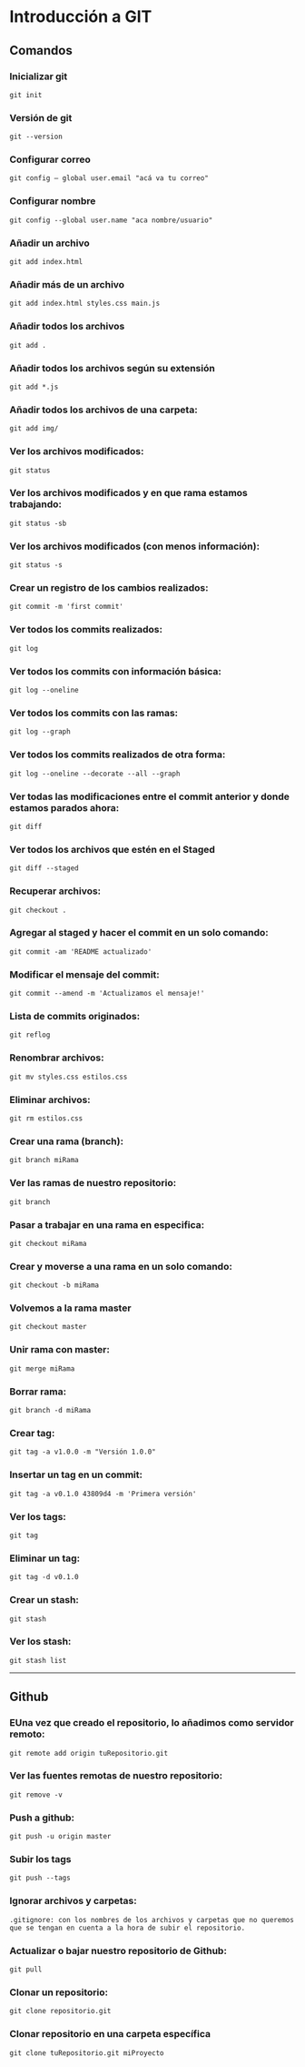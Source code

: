 # Introducción a GIT

## Comandos


### Inicializar git

```
git init
```

### Versión de git

```
git --version
```

### Configurar correo

```
git config — global user.email "acá va tu correo"
```

### Configurar nombre

```
git config --global user.name "aca nombre/usuario"
```

### Añadir un archivo

```
git add index.html
```

### Añadir más de un archivo

```
git add index.html styles.css main.js
```

### Añadir todos los archivos

```
git add .
```

### Añadir todos los archivos según su extensión

```
git add *.js
```

### Añadir todos los archivos de una carpeta: 

```
git add img/
```

### Ver los archivos modificados:  

```
git status
```

### Ver los archivos modificados y en que rama estamos trabajando: 

```
git status -sb
```

### Ver los archivos modificados (con menos información):

```
git status -s 
```

### Crear un registro de los cambios realizados: 

```
git commit -m 'first commit'
```

### Ver todos los commits realizados: 

```
git log
```

### Ver todos los commits con información básica: 

```
git log --oneline

```
### Ver todos los commits con las ramas: 

```
git log --graph
```

### Ver todos los commits realizados de otra forma: 

```
git log --oneline --decorate --all --graph
```

### Ver todas las modificaciones entre el commit anterior y donde estamos parados ahora:

```
git diff
```

### Ver todos los archivos que estén en el Staged

```
git diff --staged
```

### Recuperar archivos: 

```
git checkout .
```

### Agregar al staged y hacer el commit en un solo comando: 

```
git commit -am 'README actualizado'
```

### Modificar el mensaje del commit:

```
git commit --amend -m 'Actualizamos el mensaje!'
```

### Lista de commits originados: 

```
git reflog
```

### Renombrar archivos:

```
git mv styles.css estilos.css
```

### Eliminar archivos:

```
git rm estilos.css
```

### Crear una rama (branch): 

```
git branch miRama
```

### Ver las ramas de nuestro repositorio:

```
git branch
```

### Pasar a trabajar en una rama en especifica:

```
git checkout miRama
```

### Crear y moverse a una rama en un solo comando:

```
git checkout -b miRama
```

### Volvemos a la rama master

```
git checkout master
```

### Unir rama con master:

```
git merge miRama
```

### Borrar rama:

```
git branch -d miRama
```

### Crear tag:

```
git tag -a v1.0.0 -m "Versión 1.0.0"
```

### Insertar un tag en un commit:

```
git tag -a v0.1.0 43809d4 -m 'Primera versión'
```

### Ver los tags: 

```
git tag
```

### Eliminar un tag:

```
git tag -d v0.1.0
```

### Crear un stash: 

```
git stash
```

### Ver los stash:

```
git stash list
```

---
## Github


### EUna vez que creado el repositorio, lo añadimos como servidor remoto:

```
git remote add origin tuRepositorio.git
```

### Ver las fuentes remotas de nuestro repositorio:

```
git remove -v
```

### Push a github:

```
git push -u origin master
```

### Subir los tags  

```
git push --tags 
```

### Ignorar archivos y carpetas:

```
.gitignore: con los nombres de los archivos y carpetas que no queremos que se tengan en cuenta a la hora de subir el repositorio.
```

### Actualizar o bajar nuestro repositorio de Github: 

```
git pull
```

### Clonar un repositorio: 

```
git clone repositorio.git
```

### Clonar repositorio en una carpeta específica

```
git clone tuRepositorio.git miProyecto
```

